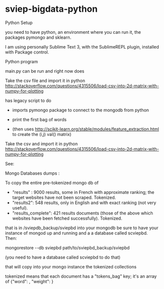 sviep-bigdata-python
====================

Python Setup

you need to have python, an environment where you can run it, the packages pymongo and sklearn.

I am using personally Sublime Text 3, with the SublimeREPL plugin, installed with Package control.

Python program

main.py can be run and right now does

 Take the csv file and import it in python
 http://stackoverflow.com/questions/4315506/load-csv-into-2d-matrix-with-numpy-for-plotting




has legacy script to do
 - imports pymongo package to connect to the mongodb from python
 - print the first bag of words 

 - (then uses http://scikit-learn.org/stable/modules/feature_extraction.html to create the (i,j) val() matrix)

 Take the csv and import it in python
 http://stackoverflow.com/questions/4315506/load-csv-into-2d-matrix-with-numpy-for-plotting

 See:

Mongo Databases dumps :

To copy the entire pre-tokenized mongo db of 

 - "results" : 9000 results, some in French with approximate ranking; the target websites have not been scraped. Tokenized.
- "results2": 548 results, only in English and with exact ranking (not very useful).
- "results_complete": 421 results documents (those of the above which websites have been fetched successfully). Tokenized.

that is in /sviepdb_backup/sviepbd into your mongodb
be sure to have your instance of mongod up and running and a a database called scviepbd. Then:

mongorestore --db sviepbd path/to/sviepbd_backup/sviepbd

(you need to have a database called scviepbd to do that)

that will copy into your mongo instance the tokenized collections

tokenized means that each document has a "tokens_bag" key; it's an array of {"word": <word>, "weight": <number>}

